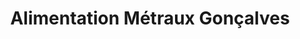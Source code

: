 ---
title: "Alimentation Métraux Gonçalves"
url: /lutry/alimentation-metraux-goncalves/
shop: Lebensmittel
---